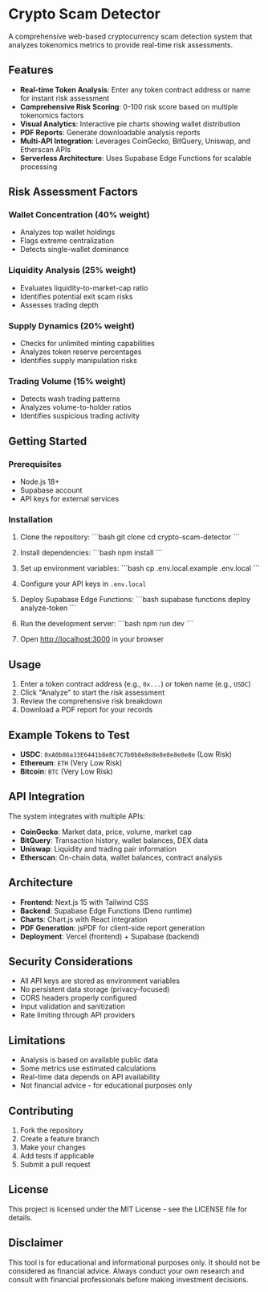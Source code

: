 # Crypto Scam Detector

A comprehensive web-based cryptocurrency scam detection system that analyzes tokenomics metrics to provide real-time risk assessments.

## Features

- **Real-time Token Analysis**: Enter any token contract address or name for instant risk assessment
- **Comprehensive Risk Scoring**: 0-100 risk score based on multiple tokenomics factors
- **Visual Analytics**: Interactive pie charts showing wallet distribution
- **PDF Reports**: Generate downloadable analysis reports
- **Multi-API Integration**: Leverages CoinGecko, BitQuery, Uniswap, and Etherscan APIs
- **Serverless Architecture**: Uses Supabase Edge Functions for scalable processing

## Risk Assessment Factors

### Wallet Concentration (40% weight)
- Analyzes top wallet holdings
- Flags extreme centralization
- Detects single-wallet dominance

### Liquidity Analysis (25% weight)
- Evaluates liquidity-to-market-cap ratio
- Identifies potential exit scam risks
- Assesses trading depth

### Supply Dynamics (20% weight)
- Checks for unlimited minting capabilities
- Analyzes token reserve percentages
- Identifies supply manipulation risks

### Trading Volume (15% weight)
- Detects wash trading patterns
- Analyzes volume-to-holder ratios
- Identifies suspicious trading activity

## Getting Started

### Prerequisites

- Node.js 18+ 
- Supabase account
- API keys for external services

### Installation

1. Clone the repository:
\`\`\`bash
git clone <repository-url>
cd crypto-scam-detector
\`\`\`

2. Install dependencies:
\`\`\`bash
npm install
\`\`\`

3. Set up environment variables:
\`\`\`bash
cp .env.local.example .env.local
\`\`\`

4. Configure your API keys in `.env.local`

5. Deploy Supabase Edge Functions:
\`\`\`bash
supabase functions deploy analyze-token
\`\`\`

6. Run the development server:
\`\`\`bash
npm run dev
\`\`\`

7. Open [http://localhost:3000](http://localhost:3000) in your browser

## Usage

1. Enter a token contract address (e.g., `0x...`) or token name (e.g., `USDC`)
2. Click "Analyze" to start the risk assessment
3. Review the comprehensive risk breakdown
4. Download a PDF report for your records

## Example Tokens to Test

- **USDC**: `0xA0b86a33E6441b8e8C7C7b0b8e8e8e8e8e8e8e8e` (Low Risk)
- **Ethereum**: `ETH` (Very Low Risk)
- **Bitcoin**: `BTC` (Very Low Risk)

## API Integration

The system integrates with multiple APIs:

- **CoinGecko**: Market data, price, volume, market cap
- **BitQuery**: Transaction history, wallet balances, DEX data
- **Uniswap**: Liquidity and trading pair information
- **Etherscan**: On-chain data, wallet balances, contract analysis

## Architecture

- **Frontend**: Next.js 15 with Tailwind CSS
- **Backend**: Supabase Edge Functions (Deno runtime)
- **Charts**: Chart.js with React integration
- **PDF Generation**: jsPDF for client-side report generation
- **Deployment**: Vercel (frontend) + Supabase (backend)

## Security Considerations

- All API keys are stored as environment variables
- No persistent data storage (privacy-focused)
- CORS headers properly configured
- Input validation and sanitization
- Rate limiting through API providers

## Limitations

- Analysis is based on available public data
- Some metrics use estimated calculations
- Real-time data depends on API availability
- Not financial advice - for educational purposes only

## Contributing

1. Fork the repository
2. Create a feature branch
3. Make your changes
4. Add tests if applicable
5. Submit a pull request

## License

This project is licensed under the MIT License - see the LICENSE file for details.

## Disclaimer

This tool is for educational and informational purposes only. It should not be considered as financial advice. Always conduct your own research and consult with financial professionals before making investment decisions.
